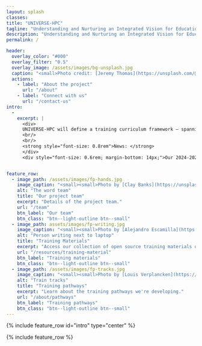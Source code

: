 ```yaml
---
layout: splash
classes: 
title: "UNIVERSE-HPC"
tagline: "Understanding and Nurturing an Integrated Vision for Education in RSE and HPC"
description: "Understanding and Nurturing an Integrated Vision for Education in RSE and HPC" 
permalink: /

header:
  overlay_color: "#000"
  overlay_filter: "0.5"
  overlay_image: /assets/images/bg-unsplash.jpg
  caption: "<small>Photo credit: [Jeremy Thomas](https://unsplash.com/@jeremythomasphoto?utm_source=unsplash&utm_medium=referral&utm_content=creditCopyText) on [Unsplash](https://unsplash.com/s/photos/universe?utm_source=unsplash&utm_medium=referral&utm_content=creditCopyText)</small>"
  actions:
    - label: "About the project"
      url: "/about"
    - label: "Connect with us"
      url: "/contact-us"
intro: 
  -
    excerpt: |
      <div>
      UNIVERSE-HPC will define a training curriculum framework – spanning from undergraduate to continuing professional development level - for Research Software Engineers (RSEs) specializing in high performance computing (HPC).
      <br/>
      <br/>
      <strong style="font-size: 0.8rem">News: </strong>
      </div>
      <div style="font-size: 0.6rem; margin-bottom: 14px;">Our 2024-2025 season of <a href="/events/byte-sized-rse/#future-sessions">byte-sized RSE sessions</a> runs from November 2024, starting with a session on using containers with podman.</div>


feature_row:
  - image_path: /assets/images/fp-hands.jpg
    image_caption: "<small><small>Photo by [Clay Banks](https://unsplash.com/@claybanks?utm_source=unsplash&utm_medium=referral&utm_content=creditCopyText) on [Unsplash](https://unsplash.com/photos/LjqARJaJotc?utm_source=unsplash&utm_medium=referral&utm_content=creditCopyText)</small></small>"
    alt: "The word team"
    title: "Our project team"
    excerpt: "Details of the project team."
    url: "/team"
    btn_label: "Our team"
    btn_class: "btn--light-outline btn--small"
  - image_path: assets/images/fp-writing.jpg
    image_caption: "<small><small>Photo by [Alejandro Escamilla](https://unsplash.com/@alejandroescamilla?utm_source=unsplash&utm_medium=referral&utm_content=creditCopyText) on [Unsplash](https://unsplash.com/photos/y83Je1OC6Wc?utm_source=unsplash&utm_medium=referral&utm_content=creditCopyText)</small></small>"
    alt: "Person writing next to laptop"
    title: "Training Materials"
    excerpt: "Access our collection of open source training materials developed by international providers and the UNIVERSE-HPC team."
    url: "/resources/training-material"
    btn_label: "Training materials"
    btn_class: "btn--light-outline btn--small"
  - image_path: /assets/images/fp-tracks.jpg
    image_caption: "<small><small>Photo by [Louis Verplancken](https://unsplash.com/@louisverplancken?utm_source=unsplash&utm_medium=referral&utm_content=creditCopyText) on [Unsplash](https://unsplash.com/photos/984OGWTyrhw?utm_source=unsplash&utm_medium=referral&utm_content=creditCopyText)</small></small>"
    alt: "Train tracks"
    title: "Training pathways"
    excerpt: "Learn about the training pathways we're developing."
    url: "/about/pathways"
    btn_label: "Training pathways"
    btn_class: "btn--light-outline btn--small"
---
```


{% include feature_row id="intro" type="center" %}

{% include feature_row %}
